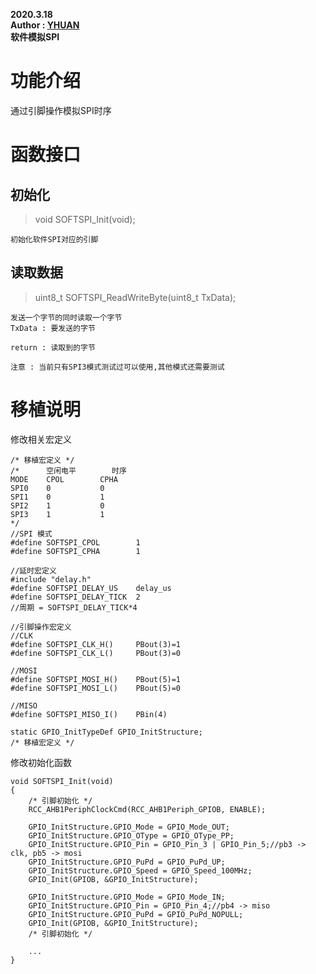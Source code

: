 **2020.3.18**  
**Author : [YHUAN](https://github.com/yhuan416)**  
**软件模拟SPI**

# 功能介绍
通过引脚操作模拟SPI时序

# 函数接口

## 初始化
> void SOFTSPI_Init(void);   
```
初始化软件SPI对应的引脚
```

## 读取数据
> uint8_t SOFTSPI_ReadWriteByte(uint8_t TxData);
```
发送一个字节的同时读取一个字节
TxData : 要发送的字节

return : 读取到的字节

注意 : 当前只有SPI3模式测试过可以使用,其他模式还需要测试
```

# 移植说明  
修改相关宏定义
```
/* 移植宏定义 */
/*		空闲电平		时序
MODE	CPOL		CPHA
SPI0	0			0
SPI1	0			1
SPI2	1			0
SPI3	1			1
*/
//SPI 模式
#define SOFTSPI_CPOL		1
#define SOFTSPI_CPHA		1

//延时宏定义
#include "delay.h"
#define SOFTSPI_DELAY_US	delay_us
#define SOFTSPI_DELAY_TICK	2
//周期 = SOFTSPI_DELAY_TICK*4

//引脚操作宏定义
//CLK
#define SOFTSPI_CLK_H()		PBout(3)=1
#define SOFTSPI_CLK_L()		PBout(3)=0

//MOSI
#define SOFTSPI_MOSI_H()	PBout(5)=1
#define SOFTSPI_MOSI_L()	PBout(5)=0

//MISO
#define SOFTSPI_MISO_I()	PBin(4)

static GPIO_InitTypeDef GPIO_InitStructure;
/* 移植宏定义 */
```

修改初始化函数
```
void SOFTSPI_Init(void)
{
    /* 引脚初始化 */
    RCC_AHB1PeriphClockCmd(RCC_AHB1Periph_GPIOB, ENABLE);
	
    GPIO_InitStructure.GPIO_Mode = GPIO_Mode_OUT;
	GPIO_InitStructure.GPIO_OType = GPIO_OType_PP;
	GPIO_InitStructure.GPIO_Pin = GPIO_Pin_3 | GPIO_Pin_5;//pb3 -> clk, pb5 -> mosi
	GPIO_InitStructure.GPIO_PuPd = GPIO_PuPd_UP;
	GPIO_InitStructure.GPIO_Speed = GPIO_Speed_100MHz;
	GPIO_Init(GPIOB, &GPIO_InitStructure);
	
	GPIO_InitStructure.GPIO_Mode = GPIO_Mode_IN;
	GPIO_InitStructure.GPIO_Pin = GPIO_Pin_4;//pb4 -> miso
	GPIO_InitStructure.GPIO_PuPd = GPIO_PuPd_NOPULL;
	GPIO_Init(GPIOB, &GPIO_InitStructure);
	/* 引脚初始化 */

    ...
}
```
